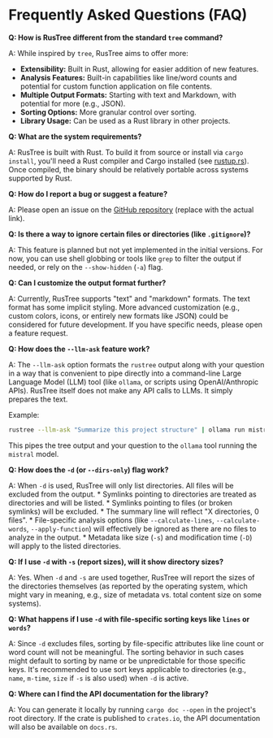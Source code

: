 # Frequently Asked Questions (FAQ)

**Q: How is RusTree different from the standard `tree` command?**

A: While inspired by `tree`, RusTree aims to offer more:
*   **Extensibility:** Built in Rust, allowing for easier addition of new features.
*   **Analysis Features:** Built-in capabilities like line/word counts and potential for custom function application on file contents.
*   **Multiple Output Formats:** Starting with text and Markdown, with potential for more (e.g., JSON).
*   **Sorting Options:** More granular control over sorting.
*   **Library Usage:** Can be used as a Rust library in other projects.

**Q: What are the system requirements?**

A: RusTree is built with Rust. To build it from source or install via `cargo install`, you'll need a Rust compiler and Cargo installed (see [rustup.rs](https://rustup.rs/)). Once compiled, the binary should be relatively portable across systems supported by Rust.

**Q: How do I report a bug or suggest a feature?**

A: Please open an issue on the [GitHub repository](https://github.com/yourusername/rustree) (replace with the actual link).

**Q: Is there a way to ignore certain files or directories (like `.gitignore`)?**

A: This feature is planned but not yet implemented in the initial versions. For now, you can use shell globbing or tools like `grep` to filter the output if needed, or rely on the `--show-hidden` (`-a`) flag.

**Q: Can I customize the output format further?**

A: Currently, RusTree supports "text" and "markdown" formats. The text format has some implicit styling. More advanced customization (e.g., custom colors, icons, or entirely new formats like JSON) could be considered for future development. If you have specific needs, please open a feature request.

**Q: How does the `--llm-ask` feature work?**

A: The `--llm-ask` option formats the `rustree` output along with your question in a way that is convenient to pipe directly into a command-line Large Language Model (LLM) tool (like `ollama`, or scripts using OpenAI/Anthropic APIs). RusTree itself does not make any API calls to LLMs. It simply prepares the text.

Example:
```bash
rustree --llm-ask "Summarize this project structure" | ollama run mistral
```
This pipes the tree output and your question to the `ollama` tool running the `mistral` model.

**Q: How does the `-d` (or `--dirs-only`) flag work?**

A: When `-d` is used, RusTree will only list directories. All files will be excluded from the output.
    *   Symlinks pointing to directories are treated as directories and will be listed.
    *   Symlinks pointing to files (or broken symlinks) will be excluded.
    *   The summary line will reflect "X directories, 0 files".
    *   File-specific analysis options (like `--calculate-lines`, `--calculate-words`, `--apply-function`) will effectively be ignored as there are no files to analyze in the output.
    *   Metadata like size (`-s`) and modification time (`-D`) will apply to the listed directories.

**Q: If I use `-d` with `-s` (report sizes), will it show directory sizes?**

A: Yes. When `-d` and `-s` are used together, RusTree will report the sizes of the directories themselves (as reported by the operating system, which might vary in meaning, e.g., size of metadata vs. total content size on some systems).

**Q: What happens if I use `-d` with file-specific sorting keys like `lines` or `words`?**

A: Since `-d` excludes files, sorting by file-specific attributes like line count or word count will not be meaningful. The sorting behavior in such cases might default to sorting by name or be unpredictable for those specific keys. It's recommended to use sort keys applicable to directories (e.g., `name`, `m-time`, `size` if `-s` is also used) when `-d` is active.

**Q: Where can I find the API documentation for the library?**

A: You can generate it locally by running `cargo doc --open` in the project's root directory. If the crate is published to `crates.io`, the API documentation will also be available on `docs.rs`.